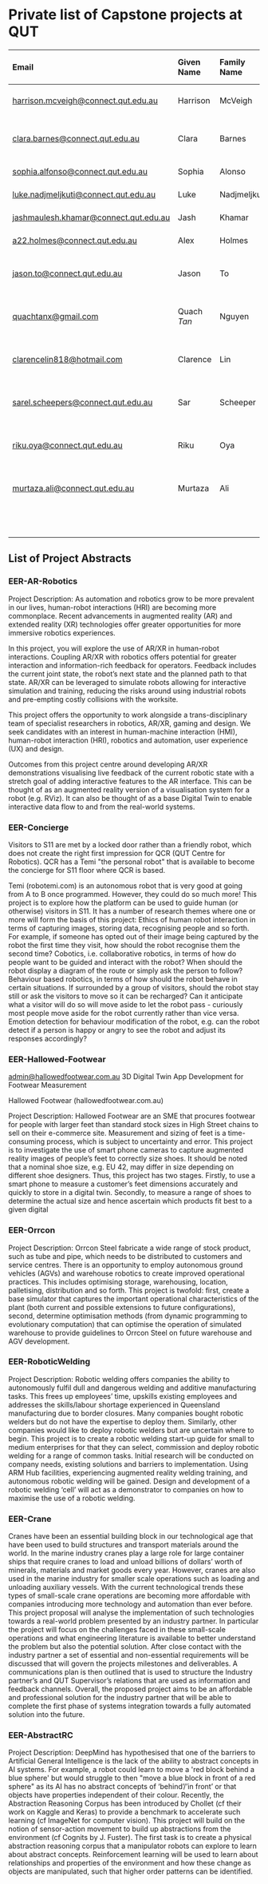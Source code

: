 # Private list of Capstone projects at QUT

| Email       | Given Name  | Family Name     | Company    | Year & Sems  | Meeting Time  | Outcome    | Co-supervisors | Abstract |
| :---        | :---        | :---            | :---       | :---         | :---          | :---       | :---           | :---     |    
| harrison.mcveigh@connect.qut.edu.au | Harrison | McVeigh | Reality Fishing Charters | 2021 1&2 | ad-hoc | Pass| - | [Crane](#EER-Crane) |
| clara.barnes@connect.qut.edu.au   | Clara     | Barnes       |-|2022 1 2023 1 | ad hoc | ongoing | - | [ARC](#EER-AbstractRC) |
| sophia.alfonso@connect.qut.edu.au | Sophia | Alonso | Orrcon | 2022 1&2 | tbc | Ongoing |Lester Kirkwood | [Orrcon](#EER-Orrcon) | 
| luke.nadjmeljkuti@connect.qut.edu.au | Luke | Nadjmeljkuti | Orrcon | 2022 1&2 | tbc | Ongoing | Lester Kirkwood | [Orrcon](#EER-Orrcon) | 
| jashmaulesh.khamar@connect.qut.edu.au | Jash | Khamar | ARM Hub ACC | 2022 1&2 | tbc | Ongoing | Troy & Das| [RoboWeld](#EER-RoboticWelding)| 
| a22.holmes@connect.qut.edu.au | Alex | Holmes | ARM Hub ACC | 2022 1&2 | tbc | Ongoing | Troy & Das| [RoboWeld](#EER-RoboticWelding)| 
| jason.to@connect.qut.edu.au | Jason | To | Hallowed Footwear | 2022 2 2023 1 | tbc | new | Anthony F? | [DT for Feet](#EER-Hallowed-Footwear) | 
| quachtanx@gmail.com | Quach *Tan*  | Nguyen | Hallowed Footwear | 2022 2 2023 1 | tbc | new | Anthony F? | [DT for Feet](#EER-Hallowed-Footwear) | 
| clarencelin818@hotmail.com | Clarence | Lin | S11 |  2022 2 2023 1 | tbc | new | James & Gavin | [Robotic Guide](#EER-Concierge) | 
| sarel.scheepers@connect.qut.edu.au | Sar | Scheeper | ARM Hub |  2022 2 2023 1 | tbc | new | Troy & Anthony | [AR for Robotics](#EER-AR-Robotics) | 
| riku.oya@connect.qut.edu.au | Riku | Oya | ARM Hub |  2022 2 2023 1 | tbc | new | Troy & Anthony | [AR for Robotics](#EER-AR-Robotics) | 
| murtaza.ali@connect.qut.edu.au | Murtaza | Ali | ARM Hub |  2022 2 2023 1 | tbc | new | Troy & Anthony | [AR for Robotics](#EER-AR-Robotics) | 
| | | | | | | | | |
| | | | | | | | | | 
| | | | | | | | | | 
| | | | | | | | | | 
| | | | | | | | | | 
| | | | | | | | | | 
| | | | | | | | | | 
| | | | | | | | | | 
| | | | | | | | | | 

## List of Project Abstracts

### EER-AR-Robotics
Project Description:
As automation and robotics grow to be more prevalent in our lives, human-robot interactions (HRI) are becoming more commonplace. Recent advancements in augmented reality (AR) and extended reality (XR) technologies offer greater opportunities for more immersive robotics experiences.

In this project, you will explore the use of AR/XR in human-robot interactions. Coupling AR/XR with robotics offers potential for greater interaction and information-rich feedback for operators. Feedback includes the current joint state, the robot’s next state and the planned path to that state. AR/XR can be leveraged to simulate robots allowing for interactive simulation and training, reducing the risks around using industrial robots and pre-empting costly collisions with the worksite.

This project offers the opportunity to work alongside a trans-disciplinary team of specialist researchers in robotics, AR/XR, gaming and design. We seek candidates with an interest in human-machine interaction (HMI), human-robot interaction (HRI), robotics and automation, user experience (UX) and design.

Outcomes from this project centre around developing AR/XR demonstrations visualising live feedback of the current robotic state with a stretch goal of adding interactive features to the AR interface. This can be thought of as an augmented reality version of a visualisation system for a robot (e.g. RViz). It can also be thought of as a base Digital Twin to enable interactive data flow to and from the real-world systems.

### EER-Concierge
Visitors to S11 are met by a locked door rather than a friendly robot, which does not create the right first impression for QCR (QUT Centre for Robotics). QCR has a Temi "the personal robot" that is available to become the concierge for S11 floor where QCR is based.

Temi (robotemi.com) is an autonomous robot that is very good at going from A to B once programmed. However, they could do so much more! This project is to explore how the platform can be used to guide human (or otherwise) visitors in S11. It has a number of research themes where one or more will form the basis of this project:
Ethics of human robot interaction in terms of capturing images, storing data, recognising people and so forth. For example, if someone has opted out of their image being captured by the robot the first time they visit, how should the robot recognise them the second time?
Cobotics, i.e. collaborative robotics, in terms of how do people want to be guided and interact with the robot? When should the robot display a diagram of the route or simply ask the person to follow?
Behaviour based robotics, in terms of how should the robot behave in certain situations. If surrounded by a group of visitors, should the robot stay still or ask the visitors to move so it can be recharged? Can it anticipate what a visitor will do so will move aside to let the robot pass - curiously most people move aside for the robot currently rather than vice versa.
Emotion detection for behaviour modification of the robot, e.g. can the robot detect if a person is happy or angry to see the robot and adjust its responses accordingly?


### EER-Hallowed-Footwear
admin@hallowedfootwear.com.au
3D Digital Twin App Development for Footwear Measurement

Hallowed Footwear (hallowedfootwear.com.au)

Project Description: Hallowed Footwear are an SME that procures footwear for people with larger feet than standard stock sizes in High Street chains to sell on their e-commerce site. Measurement and sizing of feet is a time-consuming process, which is subject to uncertainty and error. This project is to investigate the use of smart phone cameras to capture augmented reality images of people’s feet to correctly size shoes. It should be noted that a nominal shoe size, e.g. EU 42, may differ in size depending on different shoe designers. Thus, this project has two stages. Firstly, to use a smart phone to measure a customer’s feet dimensions accurately and quickly to store in a digital twin. Secondly, to measure a range of shoes to determine the actual size and hence ascertain which products fit best to a given digital


### EER-Orrcon
Project Description: Orrcon Steel fabricate a wide range of stock product, such as tube and pipe, which needs to be distributed to customers and service centres. There is an opportunity to employ autonomous ground vehicles (AGVs) and warehouse robotics to create improved operational practices. This includes optimising storage, warehousing, location, palletising, distribution and so forth. This project is twofold: first, create a base simulator that captures the important operational characteristics of the plant (both current and possible extensions to future configurations), second, determine optimisation methods (from dynamic programming to evolutionary computation) that can optimise the operation of simulated warehouse to provide guidelines to Orrcon Steel on future warehouse and AGV development.

### EER-RoboticWelding
Project Description: Robotic welding offers companies the ability to autonomously fulfil dull and dangerous welding and additive manufacturing tasks. This frees up employees’ time, upskills existing employees and addresses the skills/labour shortage experienced in Queensland manufacturing due to border closures. Many companies bought robotic welders but do not have the expertise to deploy them. Similarly, other companies would like to deploy robotic welders but are uncertain where to begin. This project is to create a robotic welding start-up guide for small to medium enterprises for that they can select, commission and deploy robotic welding for a range of common tasks. Initial research will be conducted on company needs, existing solutions and barriers to implementation. Using ARM Hub facilities, experiencing augmented reality welding training, and autonomous robotic welding will be gained. Design and development of a robotic welding ‘cell’ will act as a demonstrator to companies on how to maximise the use of a robotic welding.

### EER-Crane
Cranes have been an essential building block in our technological age that have been used to build structures and transport materials around the world. In the marine industry cranes play a large role for large container ships that require cranes to load and unload billions of dollars’ worth of minerals, materials and market goods every year. However, cranes are also used in the marine industry for smaller scale operations such as loading and unloading auxiliary vessels. With the current technological trends these types of small-scale crane operations are becoming more affordable with companies introducing more technology and automation than ever before. This project proposal will analyse the implementation of such technologies towards a real-world problem presented by an industry partner. In particular the project will focus on the challenges faced in these small-scale operations and what engineering literature is available to better understand the problem but also the potential solution. After close contact with the industry partner a set of essential and non-essential requirements will be discussed that will govern the projects milestones and deliverables. A communications plan is then outlined that is used to structure the Industry partner’s and QUT Supervisor’s relations that are used as information and feedback channels. Overall, the proposed project aims to be an affordable and professional solution for the industry partner that will be able to complete the first phase of systems integration towards a fully automated solution into the future.

### EER-AbstractRC
Project Description: DeepMind has hypothesised that one of the barriers to Artificial General Intelligence is the lack of the ability to abstract concepts in AI systems. For example, a robot could learn to move a 'red block behind a blue sphere' but would struggle to then "move a blue block in front of a red sphere" as its AI has no abstract concepts of ‘behind’/’in front’ or that objects have properties independent of their colour. Recently, the Abstraction Reasoning Corpus has been introduced by Chollet (cf their work on Kaggle and Keras) to provide a benchmark to accelerate such learning (cf ImageNet for computer vision). This project will build on the notion of sensor-action movement to build up abstractions from the environment (cf Cognits by J. Fuster). The first task is to create a physical abstraction reasoning corpus that a manipulator robots can explore to learn about abstract concepts. Reinforcement learning will be used to learn about relationships and properties of the environment and how these change as objects are manipulated, such that higher order patterns can be identified.
